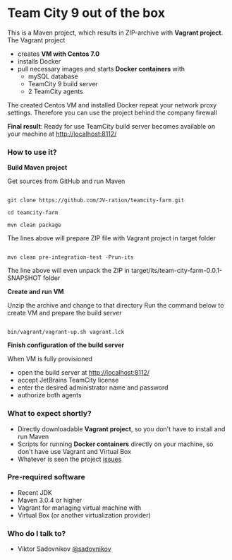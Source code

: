 # Team City 9 out of the box #

This is a Maven project, which results in ZIP-archive with **Vagrant project**.
The Vagrant project

* creates **VM with Centos 7.0**
* installs Docker
* pull necessary images and starts **Docker containers** with
    * mySQL database
    * TeamCity 9 build server
    * 2 TeamCity agents

The created Centos VM and installed Docker repeat your network proxy settings. Therefore you can use the project behind the company firewall

**Final result**: Ready for use TeamCity build server becomes available on your machine at [http://localhost:8112/](http://localhost:8112/)

### How to use it? ###

**Build Maven project**

Get sources from GitHub and run Maven

<code>
git clone https://github.com/JV-ration/teamcity-farm.git<br />
cd teamcity-farm <br />
mvn clean package
</code>

The lines above will prepare ZIP file with Vagrant project in target folder

<code>
mvn clean pre-integration-test -Prun-its
</code>

The line above will even unpack the ZIP in target/its/team-city-farm-0.0.1-SNAPSHOT folder

**Create and run VM**

Unzip the archive and change to that directory
Run the command below to create VM and prepare the build server

<code>
bin/vagrant/vagrant-up.sh vagrant.lck
</code>

**Finish configuration of the build server**

When VM is fully provisioned

* open the build server at [http://localhost:8112/](http://localhost:8112/)
* accept JetBrains TeamCity license
* enter the desired administrator name and password
* authorize both agents

### What to expect shortly? ###

* Directly downloadable **Vagrant project**, so you don't have to install and run Maven
* Scripts for running **Docker containers** directly on your machine, so don't have use Vagrant and Virtual Box
* Whatever is seen the project [issues](https://github.com/JV-ration/teamcity-farm/issues)

### Pre-required software ###

* Recent JDK
* Maven 3.0.4 or higher
* Vagrant for managing virtual machine with
* Virtual Box (or another virtualization provider)

### Who do I talk to? ###

* Viktor Sadovnikov [@sadovnikov](https://twitter.com/sadovnikov)
